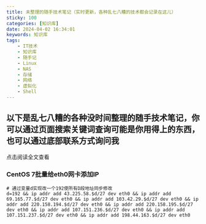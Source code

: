 ```yaml
---
title: 未整理的随手技术笔记（实时更新，各种乱七八糟的技术都会记录在这儿）
sticky: 100
categories: [知识库]
date: 2024-04-02 16:34:01
keywords: 知识库
tags:
    - IT技术
    - 知识库
    - 随手记
    - Linux
    - NAS
    - 存储
    - 网络
    - 虚拟化
    - Shell
---
```


## 以下是乱七八糟的各种没时间整理的随手技术笔记，你可以通过页面搜索关键词查询可能是你用得上的东西，也可以通过底部联系方式询问我

点击阅读全文查看
<!-- more -->

### CentOS 7批量给eth0网卡添加IP

```shell
# 通过变量d实现改一个192使所有D段地址同步修改
d=192 && ip addr add 43.225.58.$d/27 dev eth0 && ip addr add 69.165.77.$d/27 dev eth0 && ip addr add 103.42.29.$d/27 dev eth0 && ip addr add 220.158.194.$d/27 dev eth0 && ip addr add 220.158.195.$d/27 dev eth0 && ip addr add 107.151.236.$d/27 dev eth0 && ip addr add 107.151.237.$d/27 dev eth0 && ip addr add 198.44.163.$d/27 dev eth0
```